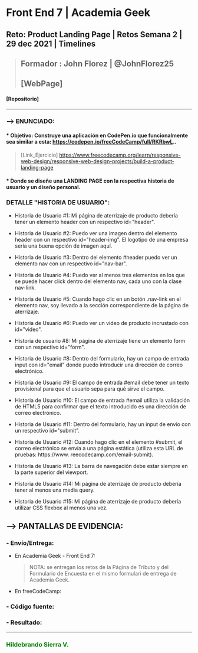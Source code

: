 # Front End 7 | Academia Geek
## Reto: Product Landing Page | Retos Semana 2 | 29 dec 2021 | Timelines

> ## Formador : John Florez | @JohnFlorez25
> ## [WebPage] 
#### [Repositorio] 
___
### --> ENUNCIADO:
#### * Objetivo: Construye una aplicación en CodePen.io que funcionalmente sea similar a esta: https://codepen.io/freeCodeCamp/full/RKRbwL..
> [Link_Ejercicio] https://www.freecodecamp.org/learn/responsive-web-design/responsive-web-design-projects/build-a-product-landing-page
#### * Donde se diseñe una LANDING PAGE con la respectiva historia de usuario y un diseño personal.
### DETALLE "HISTORIA DE USUARIO":
* Historia de Usuario #1: Mi página de aterrizaje de producto debería tener un elemento header con un respectivo id="header".

* Historia de Usuario #2: Puedo ver una imagen dentro del elemento header con un respectivo id="header-img". El logotipo de una empresa sería una buena opción de imagen aquí.

* Historia de Usuario #3: Dentro del elemento #header puedo ver un elemento nav con un respectivo id="nav-bar".

* Historia de Usuario #4: Puedo ver al menos tres elementos en los que se puede hacer click dentro del elemento nav, cada uno con la clase nav-link.

* Historia de Usuario #5: Cuando hago clic en un botón .nav-link en el elemento nav, soy llevado a la sección correspondiente de la página de aterrizaje.

* Historia de Usuario #6: Puedo ver un video de producto incrustado con id="video".

* Historia de usuario #8: Mi página de aterrizaje tiene un elemento form con un respectivo id="form".

* Historia de Usuario #8: Dentro del formulario, hay un campo de entrada input con id="email" donde puedo introducir una dirección de correo electrónico.

* Historia de Usuario #9: El campo de entrada #email debe tener un texto provisional para que el usuario sepa para qué sirve el campo.

* Historia de Usuario #10: El campo de entrada #email utiliza la validación de HTML5 para confirmar que el texto introducido es una dirección de correo electrónico.

* Historia de Usuario #11: Dentro del formulario, hay un input de envío con un respectivo id="submit".

* Historia de Usuario #12: Cuando hago clic en el elemento #submit, el correo electrónico se envía a una página estática (utiliza esta URL de pruebas: https://www. reecodecamp.com/email-submit).

* Historia de Usuario #13: La barra de navegación debe estar siempre en la parte superior del viewport.

* Historia de Usuario #14: Mi página de aterrizaje de producto debería tener al menos una media query.

* Historia de Usuario #15: Mi página de aterrizaje de producto debería utilizar CSS flexbox al menos una vez.

## --> PANTALLAS DE EVIDENCIA:

### - Envío/Entrega:
+ En Academia Geek - Front End 7:

   > NOTA: se entregan los retos de la Página de Tributo y del Formulario de Encuesta en el mismo formulari de entrega de Academia Geek.

+ En freeCodeCamp:

### - Código fuente:

### - Resultado:

___
### <span style="color: GREEN">Hildebrando Sierra V.</span>


